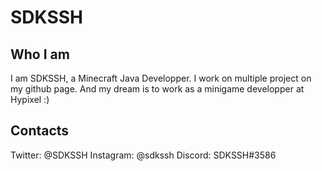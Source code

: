 # SDKSSH

## Who I am
I am SDKSSH, a Minecraft Java Developper.
I work on multiple project on my github page.
And my dream is to work as a minigame developper at Hypixel :)

## Contacts
Twitter: @SDKSSH
Instagram: @sdkssh
Discord: SDKSSH#3586
